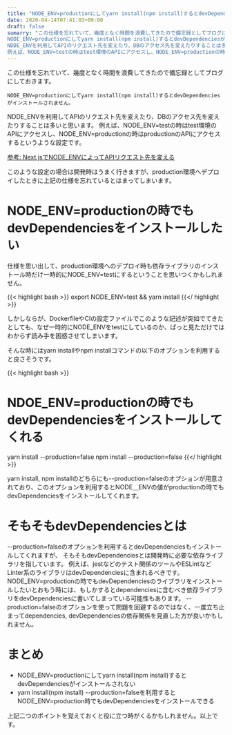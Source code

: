 ```yaml
---
title: "NODE_ENV=productionにしてyarn install(npm install)するとdevDependenciesがインストールされない"
date: 2020-04-14T07:41:03+09:00
draft: false
sumarry: "この仕様を忘れていて、幾度となく時間を浪費してきたので備忘録としてブログにしておきます。
NODE_ENV=productionにしてyarn install(npm install)するとdevDependenciesがインストールされません。
NDDE_ENVを利用してAPIのリクエスト先を変えたり、DBのアクセス先を変えたりすることは多いと思います。
例えば、NODE_ENV=testの時はtest環境のAPIにアクセスし、NODE_ENV=productionの時はproductionのAPIにアクセスするというような設定です。"
---
```


この仕様を忘れていて、幾度となく時間を浪費してきたので備忘録としてブログにしておきます。

`NODE_ENV=productionにしてyarn install(npm install)するとdevDependenciesがインストールされません。`

NDDE_ENVを利用してAPIのリクエスト先を変えたり、DBのアクセス先を変えたりすることは多いと思います。
例えば、NODE_ENV=testの時はtest環境のAPIにアクセスし、NODE_ENV=productionの時はproductionのAPIにアクセスするというような設定です。

[参考: Next.jsでNODE_ENVによってAPIリクエスト先を変える](https://miyahara.hikaru.dev/post/20200306)

このような設定の場合は開発時はうまく行きますが、production環境へデプロイしたときに上記の仕様を忘れているとはまってしまいます。

# NODE_ENV=productionの時でもdevDependenciesをインストールしたい

仕様を思い出して、production環境へのデプロイ時も依存ライブラリのインストール時だけ一時的にNODE_ENV=testにするということを思いつくかもしれません。

{{< highlight bash >}}
export NODE_ENV=test && yarn install
{{</ highlight >}}

しかしならが、DockerfileやCIの設定ファイルでこのような記述が突如でてきたとしても、なぜ一時的にNODE_ENVをtestにしているのか、ぱっと見ただけではわからず読み手を困惑させてしまいます。

そんな時にはyarn installやnpm installコマンドの以下のオプションを利用すると良さそうです。

{{< highlight bash >}}
# NDOE_ENV=productionの時でもdevDependenciesをインストールしてくれる
yarn install --production=false
npm install --production=false
{{</ highlight >}}

yarn install, npm installのどちらにも--production=falseのオプションが用意されており、このオプションを利用するとNODE＿ENVの値がproductionの時でもdevDependenciesをインストールしてくれます。

# そもそもdevDependenciesとは

--production=falseのオプションを利用するとdevDependenciesもインストールしてくれますが、
そもそもdevDependenciesとは開発時に必要な依存ライブラリを指しています。
例えば、jestなどのテスト関係のツールやESLintなどLinter系のライブラリはdevDependenciesに含まれるべきです。
NODE_ENV=productionの時でもdevDependenciesのライブラリをインストールしたいとおもう時には、もしかするとdependenciesに含むべき依存ライブラリをdevDependenciesに書いてしまっている可能性もあります。
--production=falseのオプションを使って問題を回避するのではなく、一度立ち止まってdependencies, devDependenciesの依存関係を見直した方が良いかもしれません。

# まとめ

- NODE_ENV=productionにしてyarn install(npm install)するとdevDependenciesがインストールされない
- yarn install(npm install) --production=falseを利用するとNODE_ENV=production時でもdevDependenciesをインストールできる

上記二つのポイントを覚えておくと役に立つ時がくるかもしれません。以上です。
